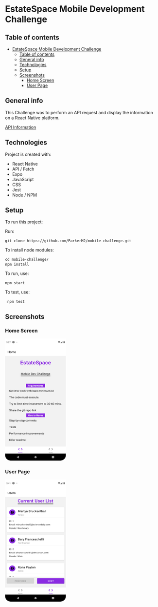 # EstateSpace Mobile Development Challenge

## Table of contents
- [EstateSpace Mobile Development Challenge](#estatespace-mobile-development-challenge)
  - [Table of contents](#table-of-contents)
  - [General info](#general-info)
  - [Technologies](#technologies)
  - [Setup](#setup)
  - [Screenshots](#screenshots)
    - [Home Screen](#home-screen)
    - [User Page](#user-page)

## General info
This Challenge was to perform an API request and display the information on a React Native platform.

[API Information](https://github.com/GriffinGroupGlobal/mobile-challenge/blob/master/user.md)
	
## Technologies
Project is created with:
* React Native
* API / Fetch
* Expo
* JavaScript
* CSS
* Jest
* Node / NPM
	
## Setup
To run this project:

Run: 
```
git clone https://github.com/ParkerM2/mobile-challenge.git
```

To install node modules:
```
cd mobile-challenge/
npm install
```
To run, use: 
```
npm start
```
To test, use:
```
 npm test
```
## Screenshots

### Home Screen
<img src="assets/images/homeScreenShot.png" width="200" height="400">

### User Page
<img src="assets/images/codingChallengeScreenshot.png" width="200" height="400">
